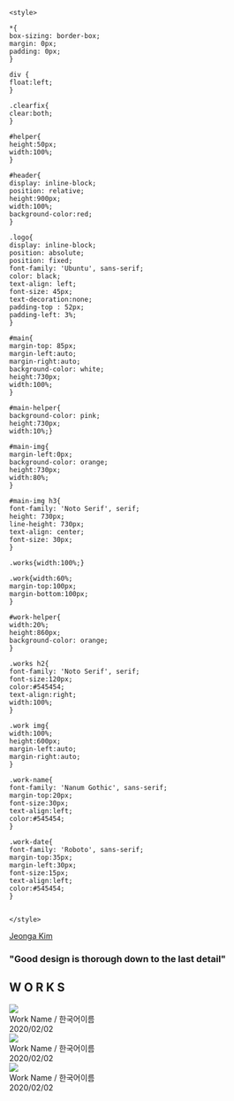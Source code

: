 <html lang="ko-KR">

<head>
<meta charset="utf-8">

<link href="https://fonts.googleapis.com/css2?family=Nanum+Gothic:wght@700&family=Noto+Serif:wght@700&family=Roboto&family=Ubuntu:wght@500&display=swap" rel="stylesheet">

	<style>

	*{
	box-sizing: border-box;
	margin: 0px;
	padding: 0px;
	}

	div {
 	float:left;
	}

	.clearfix{
  	clear:both;
	}

	#helper{
  	height:50px;
  	width:100%;
	}

	#header{
    display: inline-block;
    position: relative;
	height:900px;
    width:100%;
	background-color:red;
  	}

	.logo{
    display: inline-block;
    position: absolute;
    position: fixed;
	font-family: 'Ubuntu', sans-serif;
	color: black;
	text-align: left;
	font-size: 45px;
    text-decoration:none;
    padding-top : 52px;
  	padding-left: 3%;
	}

	#main{
    margin-top: 85px;
	margin-left:auto;
  	margin-right:auto;
    background-color: white;
    height:730px;
    width:100%;
  	}

    #main-helper{
    background-color: pink;
    height:730px;
    width:10%;}

    #main-img{
  	margin-left:0px;
    background-color: orange;
    height:730px;
    width:80%;
  	}

   	#main-img h3{
    font-family: 'Noto Serif', serif;
    height: 730px;
    line-height: 730px;
    text-align: center;
    font-size: 30px;
    }

	.works{width:100%;}

	.work{width:60%;
	margin-top:100px;
	margin-bottom:100px;
	}

	#work-helper{
  	width:20%;
  	height:860px;
  	background-color: orange;
	}
	  
	.works h2{
  	font-family: 'Noto Serif', serif;
  	font-size:120px;
  	color:#545454;
  	text-align:right;
  	width:100%;
	}

	.work img{
  	width:100%;
 	height:600px;
  	margin-left:auto;
  	margin-right:auto;
	}

	.work-name{
  	font-family: 'Nanum Gothic', sans-serif;
  	margin-top:20px;
  	font-size:30px;
  	text-align:left;
  	color:#545454;
	}

	.work-date{
  	font-family: 'Roboto', sans-serif;
  	margin-top:35px;
  	margin-left:30px;
  	font-size:15px;
  	text-align:left;
  	color:#545454;
	}


	</style>
</head>


<body>

<title>Jeonga Portpolio</title>
<meta charset="utf-8">

<link href="https://fonts.googleapis.com/css2?family=Nanum+Gothic:wght@700&family=Noto+Serif:wght@700&family=Roboto&family=Ubuntu:wght@500&display=swap" rel="stylesheet">

<div id="header">
  <a href="#" class="logo">Jeonga Kim</a>

<div id="main">
<div id="main-helper"></div>
<div id="main-img">
  <h3>"Good design is thorough down to the last detail"</h3></div>
<div id="main-helper"></div>
</div>
</div>

<div id="helper"></div>

<div class="works clearfix">
	<h2><b>W O R K S</b></h2>
<div id="work-helper"></div>
	<div class="work">
		<a href="#" class="work-img">
		<img src="https://i.postimg.cc/HxqyRRxk/sunglasses.jpg"></a>
			<div class="work-name">Work Name / 한국어이름</div>
			<div class="work-date">2020/02/02</div>
	</div>
<div id="work-helper"></div>
</div>

<div id="work-helper"></div>
	<div class="work">
		<a href="#" class="work-img">
		<img src="https://i.postimg.cc/HxqyRRxk/sunglasses.jpg"></a>
			<div class="work-name">Work Name / 한국어이름</div>
			<div class="work-date">2020/02/02</div>
	</div>
<div id="work-helper"></div>
</div>

<div id="work-helper"></div>
	<div class="work">
		<a href="#" class="work-img">
		<img src="https://i.postimg.cc/HxqyRRxk/sunglasses.jpg"></a>
			<div class="work-name">Work Name / 한국어이름</div>
			<div class="work-date">2020/02/02</div>
	</div>
<div id="work-helper"></div>
</div>

<div id="helper"></div>
      



	
